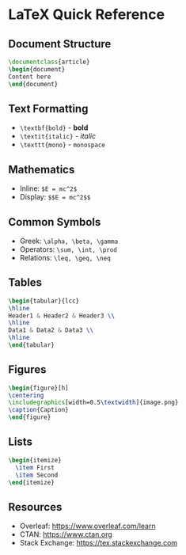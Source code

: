 # LaTeX Quick Reference

## Document Structure
```latex
\documentclass{article}
\begin{document}
Content here
\end{document}
```

## Text Formatting
- `\textbf{bold}` - **bold**
- `\textit{italic}` - *italic*
- `\texttt{mono}` - `monospace`

## Mathematics
- Inline: `$E = mc^2$`
- Display: `$$E = mc^2$$`

## Common Symbols
- Greek: `\alpha, \beta, \gamma`
- Operators: `\sum, \int, \prod`
- Relations: `\leq, \geq, \neq`

## Tables
```latex
\begin{tabular}{lcc}
\hline
Header1 & Header2 & Header3 \\
\hline
Data1 & Data2 & Data3 \\
\hline
\end{tabular}
```

## Figures
```latex
\begin{figure}[h]
\centering
\includegraphics[width=0.5\textwidth]{image.png}
\caption{Caption}
\end{figure}
```

## Lists
```latex
\begin{itemize}
  \item First
  \item Second
\end{itemize}
```

## Resources
- Overleaf: https://www.overleaf.com/learn
- CTAN: https://www.ctan.org
- Stack Exchange: https://tex.stackexchange.com
